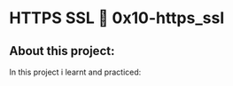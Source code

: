 # HTTPS SSL :page_with_curl: 0x10-https_ssl
## About this project:
In this project i learnt and practiced:
